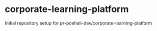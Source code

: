 # corporate-learning-platform

Initial repository setup for pr-poehali-dev/corporate-learning-platform